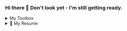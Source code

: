 ### Hi there 👋 Don't look yet - I'm still getting ready. 


<details>
<summary>My Toolbox</summary>
<div align="left">

  ### **LANGUAGES** :australia:
  <img src="https://img.shields.io/badge/HTML5-E34F26?logo=html5&logoColor=white" />
  <img src="https://img.shields.io/badge/CSS3-1572B6?logo=css3&logoColor=white" />
  <img src="https://img.shields.io/badge/JavaScript-323330?logo=javascript&logoColor=F7DF1E" />
  <img src="https://img.shields.io/badge/Ruby-CC342D?logo=ruby&logoColor=white" />
<br/>

  ### **FRAMEWORKS**
  #### JavaScript
  <img src="https://img.shields.io/badge/MongoDB-4EA94B?logo=mongodb&logoColor=white" />
  <img src="https://img.shields.io/badge/Express.js-000000?logo=express&logoColor=white" />
  <img src="https://img.shields.io/badge/React-20232A?logo=react&logoColor=61DAFB" />
  <img src="https://img.shields.io/badge/Node.js-43853D?logo=node.js&logoColor=white" />
  <img src="https://img.shields.io/badge/Redux-593D88?logo=redux&logoColor=white" />
  <img src="https://img.shields.io/badge/jQuery-0769AD?logo=jquery&logoColor=white" />
  <img src="https://img.shields.io/badge/GraphQl-E10098?logo=graphql&logoColor=white" />
  <br/>

  #### Ruby
  <img src="https://img.shields.io/badge/Ruby_on_Rails-CC0000?logo=ruby-on-rails&logoColor=white" />
  <img src="https://img.shields.io/badge/PostgreSQL-316192?logo=postgresql&logoColor=whitee" />
<br/>

  ### **TOOLS**
  <img src="https://img.shields.io/badge/Git-F05032?logo=git&logoColor=white" />
  <img src="https://img.shields.io/badge/Postman-FF6C37?logo=Postman&logoColor=white" />
  <img src="https://img.shields.io/badge/Amazon_AWS-232F3E?logo=amazon-aws&logoColor=white" />
  <img src="https://img.shields.io/badge/Bootstrap-563D7C?logo=bootstrap&logoColor=white" />
  <img src="https://img.shields.io/badge/Material--UI-0081CB?logo=material-ui&logoColor=white" />
<br/>

  ### **OPERATING SYSTEMS**
  <img src="https://img.shields.io/badge/Windows-0078D6?logo=windows&logoColor=white" />
  <img src="https://img.shields.io/badge/Ubuntu-E95420?logo=ubuntu&logoColor=white" />
<br/>
</div>
</details>

<details> 
  <summary>📃 My Resume</summary>
## Education

- **My actual resume**  
Link - TODO

- 📖 **Web Development**\
📆 2020 - 2021\
📍 **General Assembly** - Software Engineering Immersive

</details>
